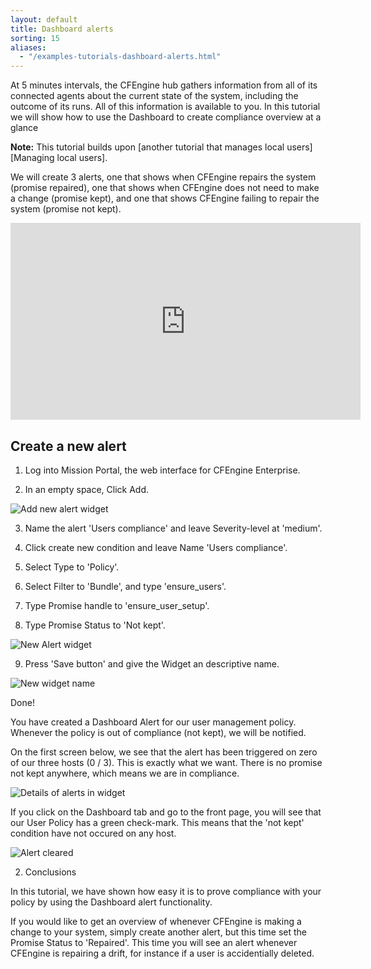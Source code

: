 ```yaml
---
layout: default
title: Dashboard alerts
sorting: 15
aliases:
  - "/examples-tutorials-dashboard-alerts.html"
---
```


At 5 minutes intervals, the CFEngine hub gathers information from all of its connected agents about the current state of the system, including the outcome of its runs. All of this information is available to you. In this tutorial we will show how to use the Dashboard to create compliance overview at a glance

**Note:** This tutorial builds upon [another tutorial that manages local users][Managing local users].

We will create 3 alerts, one that shows when CFEngine repairs the system (promise repaired), one that shows when CFEngine does not need to make a change (promise kept), and one that shows CFEngine failing to repair the system (promise not kept).

<iframe width="560" height="315" src="https://www.youtube.com/embed/Wq-NC2Avxmg" frameborder="0" allow="accelerometer; autoplay; clipboard-write; encrypted-media; gyroscope; picture-in-picture" allowfullscreen></iframe>

## Create a new alert

1. Log into Mission Portal, the web interface for CFEngine Enterprise.

2. In an empty space, Click Add.

![Add new alert widget](create_dashboard_alert2.png)

3. Name the alert 'Users compliance' and leave Severity-level at 'medium'.

4. Click create new condition and leave Name 'Users compliance'.

5. Select Type to 'Policy'.

6. Select Filter to 'Bundle', and type 'ensure_users'.

7. Type Promise handle to 'ensure_user_setup'.

8. Type Promise Status to 'Not kept'.

![New Alert widget](create_dashboard_alert2.png)

9. Press 'Save button' and give the Widget an descriptive name.

![New widget name](create_dashboard_alert3.png)

Done!

You have created a Dashboard Alert for our user management policy. Whenever the policy is out of compliance (not kept), we will be notified.

On the first screen below, we see that the alert has been triggered on zero of our three hosts (0 / 3). This is exactly what we want. There is no promise not kept anywhere, which means we are in compliance.

![Details of alerts in widget](create_dashboard_alert4.png)

If you click on the Dashboard tab and go to the front page, you will see that our User Policy has a green check-mark. This means that the 'not kept' condition have not occured on any host.

![Alert cleared](create_dashboard_alert5.png)

2. Conclusions

In this tutorial, we have shown how easy it is to prove compliance with your policy by using the Dashboard alert functionality.

If you would like to get an overview of whenever CFEngine is making a change to your system, simply create another alert, but this time set the Promise Status to 'Repaired'. This time you will see an alert whenever CFEngine is repairing a drift, for instance if a user is accidentially deleted.

